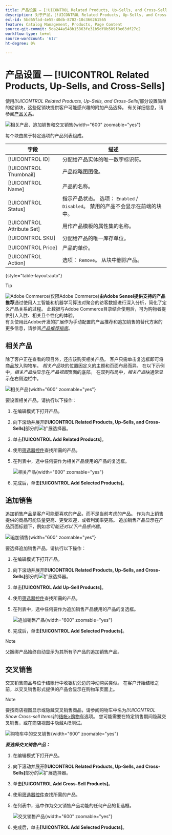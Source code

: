 ```yaml
---
title: 产品设置 — [!UICONTROL Related Products, Up-Sells, and Cross-Sells]
description: 对于产品，[!UICONTROL Related Products, Up-Sells, and Cross-Sells]设置在产品页面上定义简单的促销块，突出显示所选的其他产品。
exl-id: 5bd65fad-4e55-40db-8702-10c366261565
feature: Catalog Management, Products, Page Content
source-git-commit: 5da244a548b15863fe31b5df8b509f8e63df27c2
workflow-type: tm+mt
source-wordcount: '617'
ht-degree: 0%

---
```


# 产品设置 — [!UICONTROL Related Products, Up-Sells, and Cross-Sells]

使用&#x200B;_[!UICONTROL Related Products, Up-Sells, and Cross-Sells]_&#x200B;部分设置简单的促销块，这些促销块提供客户可能感兴趣的附加产品选择。 有关详细信息，请参阅[产品关系](../merchandising-promotions/product-relationships.md)。

![相关产品、追加销售和交叉销售](./assets/product-related-up-sell-cross-sell.png){width="600" zoomable="yes"}

每个块由属于特定选项的产品列表组成。

| 字段 | 描述 |
|--- |--- |
| [!UICONTROL ID] | 分配给产品实体的唯一数字标识符。 |
| [!UICONTROL Thumbnail] | 产品缩略图图像。 |
| [!UICONTROL Name] | 产品的名称。 |
| [!UICONTROL Status] | 指示产品状态。 选项： `Enabled` / `Disabled`。 禁用的产品不会显示在前端的块中。 |
| [!UICONTROL Attribute Set] | 用作产品模板的属性集的名称。 |
| [!UICONTROL SKU] | 分配给产品的唯一库存单位。 |
| [!UICONTROL Price] | 产品的单价。 |
| [!UICONTROL Action] | 选项： `Remove`。 从块中删除产品。 |

{style="table-layout:auto"}

>[!TIP]
>
>![Adobe Commerce](../assets/adobe-logo.svg)(仅限Adobe Commerce)**由Adobe Sensei提供支持的产品推荐**&#x200B;通过使用人工智能和机器学习算法对聚合的访客数据进行深入分析，简化了定义产品关系的过程。 此数据与Adobe Commerce目录结合使用后，可为购物者提供引人入胜、相关且个性化的体验。
><br/>
>有关使用此Adobe开发的扩展作为手动配置的产品推荐和追加销售的替代方案的更多信息，请参阅&#x200B;_[产品推荐指南](https://experienceleague.adobe.com/docs/commerce/product-recommendations/guide-overview.html)_。

## 相关产品

除了客户正在查看的项目外，还应该购买相关产品。 客户只需单击复选框即可将商品放入购物车。 _相关产品_&#x200B;块的位置因定义的主题和页面布局而异。 在以下示例中，_相关产品_&#x200B;块显示在&#x200B;_产品视图_&#x200B;页面的底部。 在双列布局中，_相关产品_&#x200B;块通常显示在右侧边栏中。

![相关产品](./assets/storefront-product-related-products.png){width="600" zoomable="yes"}

要设置相关产品，请执行以下操作：

1. 在编辑模式下打开产品。

1. 向下滚动并展开&#x200B;**[!UICONTROL Related Products, Up-Sells, and Cross-Sells]**&#x200B;部分的![扩展选择器](../assets/icon-display-expand.png)。

1. 单击&#x200B;**[!UICONTROL Add Related Products]**。

1. 使用[筛选器控件](../getting-started/admin-grid-controls.md)查找所需的产品。

1. 在列表中，选中任何要作为相关产品使用的产品的复选框。

   ![相关产品](./assets/products-related-add.png){width="600" zoomable="yes"}

1. 完成后，单击&#x200B;**[!UICONTROL Add Selected Products]**。

## 追加销售

追加销售产品是客户可能更喜欢的产品，而不是当前考虑的产品。 作为向上销售提供的商品可能质量更高、更受欢迎，或者利润率更高。 追加销售产品显示在产品页面标题下，例如&#x200B;_您可能还对以下产品感兴趣_。

![追加销售](./assets/storefront-product-upsell.png){width="600" zoomable="yes"}

要选择追加销售产品，请执行以下操作：

1. 在编辑模式下打开产品。

1. 向下滚动并展开&#x200B;**[!UICONTROL Related Products, Up-Sells, and Cross-Sells]**&#x200B;部分的![扩展选择器](../assets/icon-display-expand.png)。

1. 单击&#x200B;**[!UICONTROL Add Up-Sell Products]**。

1. 使用[筛选器控件](../getting-started/admin-grid-controls.md)查找所需的产品。

1. 在列表中，选中任何要作为追加销售产品使用的产品的复选框。

   ![追加销售产品](./assets/product-up-sell-add.png){width="600" zoomable="yes"}

1. 完成后，单击&#x200B;**[!UICONTROL Add Selected Products]**。

>[!NOTE]
>
>父捆绑产品始终自动显示为其所有子产品的追加销售产品。

## 交叉销售

交叉销售商品与位于结账行中收银机旁边的冲动购买类似。 在客户开始结帐之前，以交叉销售形式提供的产品会显示在购物车页面上。

>[!NOTE]
>
>要按商店视图显示或隐藏交叉销售商品，请参阅购物车中名为&#x200B;_[!UICONTROL Show Cross-sell Items]_&#x200B;的[结帐>购物车](../configuration-reference/sales/checkout.md)选项。 您可能需要在特定销售期间隐藏交叉销售，或在商店视图中隐藏A/B测试。

![购物车中的交叉销售](./assets/storefront-cart-cross-sells.png){width="600" zoomable="yes"}

**_要选择交叉销售产品：_**

1. 在编辑模式下打开产品。

1. 向下滚动并展开&#x200B;**[!UICONTROL Related Products, Up-Sells, and Cross-Sells]**&#x200B;部分的![扩展选择器](../assets/icon-display-expand.png)。

1. 单击&#x200B;**[!UICONTROL Add Cross-Sell Products]**。

1. 使用[筛选器控件](../getting-started/admin-grid-controls.md)查找所需的产品。

1. 在列表中，选中作为交叉销售产品功能的任何产品的复选框。

   ![交叉销售产品](./assets/product-cross-sell-add.png){width="600" zoomable="yes"}

1. 完成后，单击&#x200B;**[!UICONTROL Add Selected Products]**。
